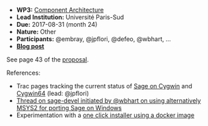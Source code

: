 - **WP3:** [Component Architecture](https://github.com/OpenDreamKit/OpenDreamKit/tree/master/WP3)
- **Lead Institution:** Université Paris-Sud
- **Due:** 2017-08-31 (month 24)
- **Nature:** Other
- **Participants:** @embray, @jpflori, @defeo, @wbhart, ...
- **[Blog post](http://opendreamkit.org/2017/10/11/SageWindows/)**

See page 43 of the [proposal](https://github.com/OpenDreamKit/OpenDreamKit/raw/master/Proposal/proposal-www.pdf).

References:
- Trac pages tracking the current status of [Sage on Cygwin](http://trac.sagemath.org/wiki/CygwinPort) and [Cygwin64](http://trac.sagemath.org/wiki/Cygwin64Port) (lead: @jpflori)
- [Thread on sage-devel initiated by @wbhart on using alternatively MSYS2 for porting Sage on Windows](https://groups.google.com/d/msg/sage-devel/3tKSfcbhlDM/fWFa-X1WBwAJ)
- Experimentation with a [one click installer using a docker image](https://github.com/sagemath/docker-images/issues/1)

